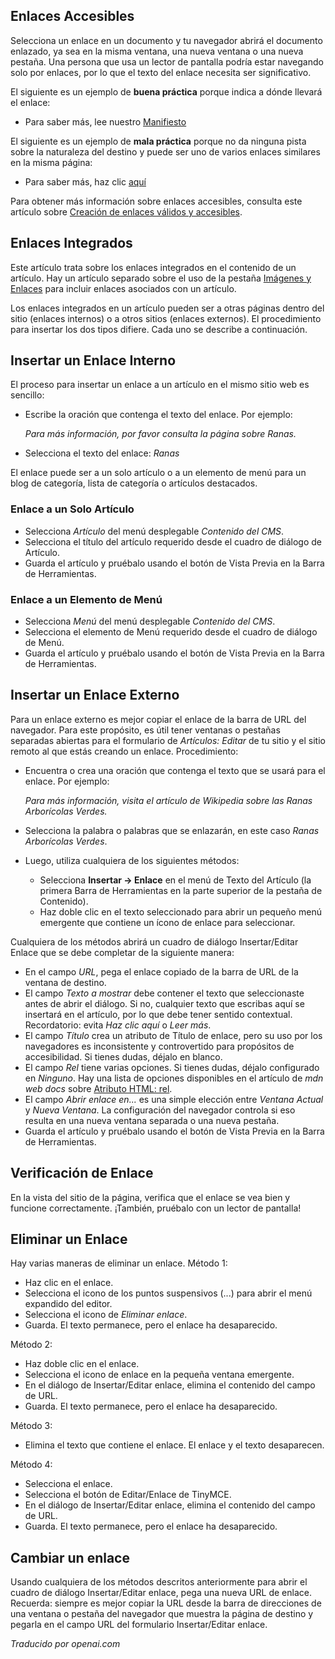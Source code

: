 <!-- Filename: J4.x:Article_Links / Display title: Artículo: Editar - Enlaces  -->

## Enlaces Accesibles

Selecciona un enlace en un documento y tu navegador abrirá el documento enlazado, ya sea en la misma ventana, una nueva ventana o una nueva pestaña. Una persona que usa un lector de pantalla podría estar navegando solo por enlaces, por lo que el texto del enlace necesita ser significativo.

El siguiente es un ejemplo de **buena práctica** porque indica a dónde llevará el enlace:

- Para saber más, lee nuestro [Manifiesto](#)

El siguiente es un ejemplo de **mala práctica** porque no da ninguna pista sobre la naturaleza del destino y puede ser uno de varios enlaces similares en la misma página:

- Para saber más, haz clic [aquí](#)

Para obtener más información sobre enlaces accesibles, consulta este artículo sobre [Creación de enlaces válidos y accesibles](https://www.a11yproject.com/posts/creating-valid-and-accessible-links/).

## Enlaces Integrados

Este artículo trata sobre los enlaces integrados en el contenido de un artículo. Hay un artículo separado sobre el uso de la pestaña [Imágenes y Enlaces](jdocmanual?article=user/articles/article-images-and-links) para incluir enlaces asociados con un artículo.

Los enlaces integrados en un artículo pueden ser a otras páginas dentro del sitio (enlaces internos) o a otros sitios (enlaces externos). El procedimiento para insertar los dos tipos difiere. Cada uno se describe a continuación.

## Insertar un Enlace Interno

El proceso para insertar un enlace a un artículo en el mismo sitio web es sencillo:
- Escribe la oración que contenga el texto del enlace. Por ejemplo:

  *Para más información, por favor consulta la página sobre Ranas.*
- Selecciona el texto del enlace: *Ranas*

El enlace puede ser a un solo artículo o a un elemento de menú para un blog de categoría, lista de categoría o artículos destacados.

### Enlace a un Solo Artículo

- Selecciona *Artículo* del menú desplegable *Contenido del CMS*.
- Selecciona el título del artículo requerido desde el cuadro de diálogo de Artículo.
- Guarda el artículo y pruébalo usando el botón de Vista Previa en la Barra de Herramientas.

### Enlace a un Elemento de Menú

- Selecciona *Menú* del menú desplegable *Contenido del CMS*.
- Selecciona el elemento de Menú requerido desde el cuadro de diálogo de Menú.
- Guarda el artículo y pruébalo usando el botón de Vista Previa en la Barra de Herramientas.

## Insertar un Enlace Externo

Para un enlace externo es mejor copiar el enlace de la barra de URL del navegador. Para este propósito, es útil tener ventanas o pestañas separadas abiertas para el formulario de *Artículos: Editar* de tu sitio y el sitio remoto al que estás creando un enlace.
Procedimiento:

- Encuentra o crea una oración que contenga el texto que se usará para el enlace. Por ejemplo:

  *Para más información, visita el artículo de Wikipedia sobre las Ranas Arborícolas Verdes.*
- Selecciona la palabra o palabras que se enlazarán, en este caso *Ranas Arborícolas Verdes*.
- Luego, utiliza cualquiera de los siguientes métodos:
  - Selecciona **Insertar → Enlace** en el menú de Texto del Artículo (la primera Barra de Herramientas en la parte superior de la pestaña de Contenido).
  - Haz doble clic en el texto seleccionado para abrir un pequeño menú emergente que contiene un ícono de enlace para seleccionar.

Cualquiera de los métodos abrirá un cuadro de diálogo Insertar/Editar Enlace que se debe completar de la siguiente manera:

- En el campo *URL*, pega el enlace copiado de la barra de URL de la ventana de destino.
- El campo *Texto a mostrar* debe contener el texto que seleccionaste antes de abrir el diálogo. Si no, cualquier texto que escribas aquí se insertará en el artículo, por lo que debe tener sentido contextual. Recordatorio: evita *Haz clic aquí* o *Leer más*.
- El campo *Título* crea un atributo de Título de enlace, pero su uso por los navegadores es inconsistente y controvertido para propósitos de accesibilidad. Si tienes dudas, déjalo en blanco.
- El campo *Rel* tiene varias opciones. Si tienes dudas, déjalo configurado en *Ninguno*. Hay una lista de opciones disponibles en el artículo de *mdn web docs* sobre [Atributo HTML: rel](https://developer.mozilla.org/en-US/docs/Web/HTML/Attributes/rel).
- El campo *Abrir enlace en...* es una simple elección entre *Ventana Actual* y *Nueva Ventana*. La configuración del navegador controla si eso resulta en una nueva ventana separada o una nueva pestaña.
- Guarda el artículo y pruébalo usando el botón de Vista Previa en la Barra de Herramientas.

## Verificación de Enlace

En la vista del sitio de la página, verifica que el enlace se vea bien y funcione correctamente. 
¡También, pruébalo con un lector de pantalla!

## Eliminar un Enlace

Hay varias maneras de eliminar un enlace. Método 1:
- Haz clic en el enlace.
- Selecciona el icono de los puntos suspensivos (...) para abrir el menú expandido del editor.
- Selecciona el icono de *Eliminar enlace*.
- Guarda. El texto permanece, pero el enlace ha desaparecido.

Método 2:
- Haz doble clic en el enlace.
- Selecciona el icono de enlace en la pequeña ventana emergente.
- En el diálogo de Insertar/Editar enlace, elimina el contenido del campo de URL.
- Guarda. El texto permanece, pero el enlace ha desaparecido.

Método 3:
- Elimina el texto que contiene el enlace. El enlace y el texto desaparecen.

Método 4:
- Selecciona el enlace.
- Selecciona el botón de Editar/Enlace de TinyMCE.
- En el diálogo de Insertar/Editar enlace, elimina el contenido del campo de URL.
- Guarda. El texto permanece, pero el enlace ha desaparecido.

## Cambiar un enlace

Usando cualquiera de los métodos descritos anteriormente para abrir el cuadro de diálogo Insertar/Editar enlace, pega una nueva URL de enlace. Recuerda: siempre es mejor copiar la URL desde la barra de direcciones de una ventana o pestaña del navegador que muestra la página de destino y pegarla en el campo URL del formulario Insertar/Editar enlace.

*Traducido por openai.com*

